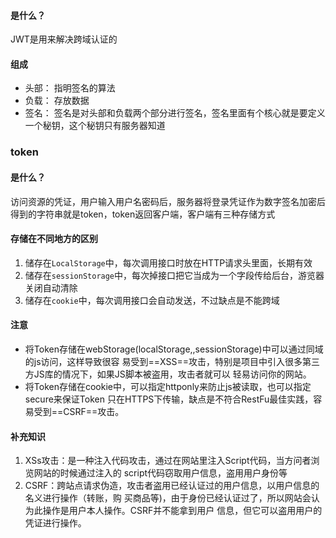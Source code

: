 #### 是什么？

JWT是用来解决跨域认证的

#### 组成

- 头部： 指明签名的算法
- 负载： 存放数据
- 签名： 签名是对头部和负载两个部分进行签名，签名里面有个核心就是要定义一个秘钥，这个秘钥只有服务器知道

### token

#### 是什么？

访问资源的凭证，用户输入用户名密码后，服务器将登录凭证作为数字签名加密后得到的字符串就是token，token返回客户端，客户端有三种存储方式

#### 存储在不同地方的区别

1. 储存在`LocalStorage`中，每次调用接口时放在HTTP请求头里面，长期有效
2. 储存在`sessionStorage`中，每次掉接口把它当成为一个字段传给后台，游览器关闭自动清除
3. 储存在`cookie`中，每次调用接口会自动发送，不过缺点是不能跨域

#### 注意

- 将Token存储在webStorage(localStorage,,sessionStorage)中可以通过同域的js访问，这样导致很容 易受到==XSS==攻击，特别是项目中引入很多第三方JS库的情况下，如果JS脚本被盗用，攻击者就可以 轻易访问你的网站。
- 将Token存储在cookie中，可以指定httponly来防止js被读取，也可以指定secure来保证Token 只在HTTPS下传输，缺点是不符合RestFu最佳实践，容易受到==CSRF==攻击。

#### 补充知识

1. XSs攻击：是一种注入代码攻击，通过在网站里注入Script代码，当方问者浏览网站的时候通过注入的 script代码窃取用户信息，盗用用户身份等
2. CSRF：跨站点请求伪造，攻击者盗用已经认证过的用户信息，以用户信息的名义进行操作（转账，购 买商品等)，由于身份已经认证过了，所以网站会认为此操作是用户本人操作。CSRF并不能拿到用户 信息，但它可以盗用用户的凭证进行操作。